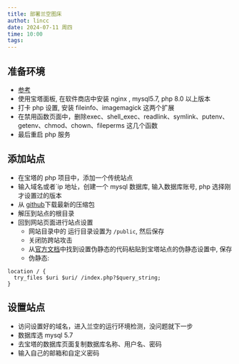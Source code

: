 ```yaml
---
title: 部署兰空图床
authot: lincc
date: 2024-07-11 周四
time: 10:00
tags:
---
```

## 准备环境
- [参考](https://www.bilibili.com/video/BV1MZ421B7fp?vd_source=deddb91e10f390b194e9282bbab93e96)
- 使用宝塔面板, 在软件商店中安装 nginx , mysql5.7, php 8.0 以上版本
- 打卡 php 设置, 安装 fileinfo、imagemagick 这两个扩展
- 在禁用函数页面中，删除exec、shell_exec、readlink、symlink、putenv、getenv、chmod、chown、fileperms 这几个函数
- 最后重启 php 服务
## 添加站点
- 在宝塔的 php 项目中，添加一个传统站点
- 输入域名或者`ip 地址，创建一个 mysql 数据库, 输入数据库账号, php 选择刚才设置过的版本
- 从 [github](https://github.com/lsky-org/lsky-pro/releases)下载最新的压缩包
- 解压到站点的根目录
- 回到网站页面进行站点设置
	- 网站目录中的 运行目录设置为 `/public`, 然后保存
	- 关闭防跨站攻击
	- 从[官方文档](https://docs.lsky.pro/docs/free/v2/quick-start/installation.html#%E5%87%86%E5%A4%87%E5%AE%89%E8%A3%85)中找到设置伪静态的代码粘贴到宝塔站点的伪静态设置中, 保存
	- 伪静态: 
```shell
location / {
  try_files $uri $uri/ /index.php?$query_string;
}
```
## 设置站点
- 访问设置好的域名，进入兰空的运行环境检测，没问题就下一步
- 数据库选 mysql 5.7
- 去宝塔的数据库页面复制数据库名称、用户名、密码
- 输入自己的邮箱和自定义密码

